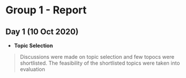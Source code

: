 # Group 1 - Report

## Day 1 (10 Oct 2020)

- **Topic Selection**
> Discussions were made on topic selection and few topocs were shortlisted. The feasibility of the shortlisted topics were taken into evaluation


